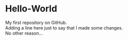 # Hello-World
My first repository on GitHub.  
Adding a line here just to say that I made some changes.   
No other reason...
